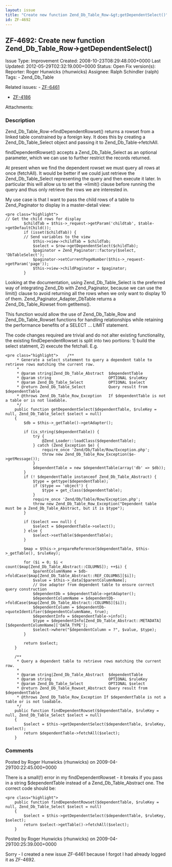 ```yaml
---
layout: issue
title: "Create new function Zend_Db_Table_Row-&gt;getDependentSelect()"
id: ZF-4692
---
```


ZF-4692: Create new function Zend\_Db\_Table\_Row->getDependentSelect()
-----------------------------------------------------------------------

 Issue Type: Improvement Created: 2008-10-23T08:29:48.000+0000 Last Updated: 2012-05-29T02:32:19.000+0000 Status: Open Fix version(s): 
 Reporter:  Roger Hunwicks (rhunwicks)  Assignee:  Ralph Schindler (ralph)  Tags: - Zend\_Db\_Table
 
 Related issues: - [ZF-6461](/issues/browse/ZF-6461)
- [ZF-4186](/issues/browse/ZF-4186)
 
 Attachments: 
### Description

Zend\_Db\_Table\_Row->findDependentRowset() returns a rowset from a linked table constrained by a foreign key. It does this by creating a Zend\_Db\_Table\_Select object and passing it to Zend\_Db\_Table->fetchAll.

findDependentRowset() accepts a Zend\_Db\_Table\_Select as an optional parameter, which we can use to further restrict the records returned.

At present when we find the dependent rowset we must query all rows at once (fetchAll). It would be better if we could just retrieve the Zend\_Db\_Table\_Select representing the query and then execute it later. In particular this will allow us to set the ->limit() clause before running the query and thus only retrieve the rows we are interested in.

My use case is that I want to pass the child rows of a table to Zend\_Paginator to display in a master-detail view:

 
    <pre class="highlight">
    // Get the child rows for display
            $childTab = $this->_request->getParam('childtab', $table->getDefaultChild());
            if (isset($childTab)) {
            // Send variables to the view
                $this->view->childTab = $childTab;
                $select = $row->getDependentSelect($childTab);
                $paginator = Zend_Paginator::factory($select, 'DbTableSelect'); 
                $paginator->setCurrentPageNumber($this->_request->getParam('page')); 
                $this->view->childPaginator = $paginator;
            }

Looking at the documentation, using Zend\_Db\_Table\_Select is the preferred way of integrating Zend\_Db with Zend\_Paginator, because we can use the limit() clause to avoid returning all the rows when we only want to display 10 of them. Zend\_Paginator\_Adapter\_DbTable returns a Zend\_Db\_Table\_Rowset from getItems().

This function would allow the use of Zend\_Db\_Table\_Row and Zend\_Db\_Table\_Rowset functions for handling relationships while retaining the performance benefits of a SELECT ... LIMIT statement.

The code changes required are trivial and do not alter existing functionality, the existing findDependentRowset is split into two portions: 1) build the select statment, 2) execute the fetchall. E.g.

 
    <pre class="highlight">    /**
         * Generate a select statement to query a dependent table to retrieve rows matching the current row.
         *
         * @param string|Zend_Db_Table_Abstract  $dependentTable
         * @param string                         OPTIONAL $ruleKey
         * @param Zend_Db_Table_Select           OPTIONAL $select
         * @return Zend_Db_Table_Select          Query result from $dependentTable
         * @throws Zend_Db_Table_Row_Exception   If $dependentTable is not a table or is not loadable.
         */
        public function getDependentSelect($dependentTable, $ruleKey = null, Zend_Db_Table_Select $select = null)
        {
            $db = $this->_getTable()->getAdapter();
    
            if (is_string($dependentTable)) {
                try {
                    @Zend_Loader::loadClass($dependentTable);
                } catch (Zend_Exception $e) {
                    require_once 'Zend/Db/Table/Row/Exception.php';
                    throw new Zend_Db_Table_Row_Exception($e->getMessage());
                }
                $dependentTable = new $dependentTable(array('db' => $db));
            }
            if (! $dependentTable instanceof Zend_Db_Table_Abstract) {
                $type = gettype($dependentTable);
                if ($type == 'object') {
                    $type = get_class($dependentTable);
                }
                require_once 'Zend/Db/Table/Row/Exception.php';
                throw new Zend_Db_Table_Row_Exception("Dependent table must be a Zend_Db_Table_Abstract, but it is $type");
            }
    
            if ($select === null) {
                $select = $dependentTable->select();
            } else {
                $select->setTable($dependentTable);
            }
    
            $map = $this->_prepareReference($dependentTable, $this->_getTable(), $ruleKey);
    
            for ($i = 0; $i < count($map[Zend_Db_Table_Abstract::COLUMNS]); ++$i) {
                $parentColumnName = $db->foldCase($map[Zend_Db_Table_Abstract::REF_COLUMNS][$i]);
                $value = $this->_data[$parentColumnName];
                // Use adapter from dependent table to ensure correct query construction
                $dependentDb = $dependentTable->getAdapter();
                $dependentColumnName = $dependentDb->foldCase($map[Zend_Db_Table_Abstract::COLUMNS][$i]);
                $dependentColumn = $dependentDb->quoteIdentifier($dependentColumnName, true);
                $dependentInfo = $dependentTable->info();
                $type = $dependentInfo[Zend_Db_Table_Abstract::METADATA][$dependentColumnName]['DATA_TYPE'];
                $select->where("$dependentColumn = ?", $value, $type);
            }
            
            return $select;
        }
        
        /**
         * Query a dependent table to retrieve rows matching the current row.
         *
         * @param string|Zend_Db_Table_Abstract  $dependentTable
         * @param string                         OPTIONAL $ruleKey
         * @param Zend_Db_Table_Select           OPTIONAL $select
         * @return Zend_Db_Table_Rowset_Abstract Query result from $dependentTable
         * @throws Zend_Db_Table_Row_Exception If $dependentTable is not a table or is not loadable.
         */
        public function findDependentRowset($dependentTable, $ruleKey = null, Zend_Db_Table_Select $select = null)
        {
            $select = $this->getDependentSelect($dependentTable, $ruleKey, $select);
            return $dependentTable->fetchAll($select);
        }

 

 

### Comments

Posted by Roger Hunwicks (rhunwicks) on 2009-04-29T00:22:45.000+0000

There is a small(!) error in my findDependentRowset - it breaks if you pass in a string $dependentTable instead of a Zend\_Db\_Table\_Abstract one. The correct code should be:

 
    <pre class="highlight">
        public function findDependentRowset($dependentTable, $ruleKey = null, Zend_Db_Table_Select $select = null)
        {
            $select = $this->getDependentSelect($dependentTable, $ruleKey, $select);
            return $select->getTable()->fetchAll($select);
        }


 

 

Posted by Roger Hunwicks (rhunwicks) on 2009-04-29T00:25:39.000+0000

Sorry - I created a new issue ZF-6461 because I forgot I had already logged it as ZF-4692.

 

 